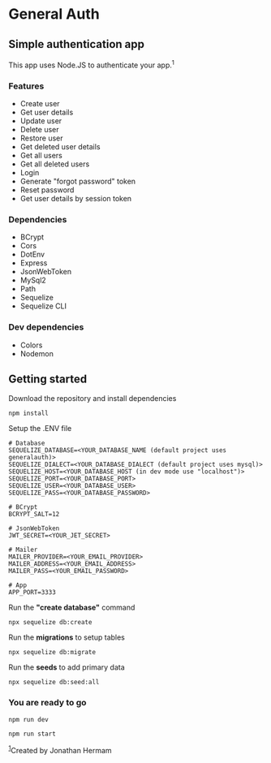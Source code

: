 # General Auth
## Simple authentication app

This app uses Node.JS to authenticate your app.<a name="footnote"><sup>1</sup></a>

### Features
- Create user
- Get user details
- Update user
- Delete user
- Restore user
- Get deleted user details
- Get all users
- Get all deleted users
- Login
- Generate "forgot password" token
- Reset password
- Get user details by session token

### Dependencies
- BCrypt
- Cors
- DotEnv
- Express
- JsonWebToken
- MySql2
- Path
- Sequelize
- Sequelize CLI

### Dev dependencies
- Colors
- Nodemon

## Getting started
Download the repository and install dependencies
```
npm install
```

Setup the .ENV file
```
# Database
SEQUELIZE_DATABASE=<YOUR_DATABASE_NAME (default project uses generalauth)>
SEQUELIZE_DIALECT=<YOUR_DATABASE_DIALECT (default project uses mysql)>
SEQUELIZE_HOST=<YOUR_DATABASE_HOST (in dev mode use "localhost")>
SEQUELIZE_PORT=<YOUR_DATABASE_PORT>
SEQUELIZE_USER=<YOUR_DATABASE_USER>
SEQUELIZE_PASS=<YOUR_DATABASE_PASSWORD>

# BCrypt
BCRYPT_SALT=12

# JsonWebToken
JWT_SECRET=<YOUR_JET_SECRET>

# Mailer
MAILER_PROVIDER=<YOUR_EMAIL_PROVIDER>
MAILER_ADDRESS=<YOUR_EMAIL_ADDRESS>
MAILER_PASS=<YOUR_EMAIL_PASSWORD>

# App
APP_PORT=3333
```

Run the **"create database"** command
```
npx sequelize db:create
```

Run the **migrations** to setup tables
```
npx sequelize db:migrate
```

Run the **seeds** to add primary data
```
npx sequelize db:seed:all
```

### **You are ready to go**
```
npm run dev
```

```
npm run start
```

<sup>[1](#footnote)</sup>Created by Jonathan Hermam